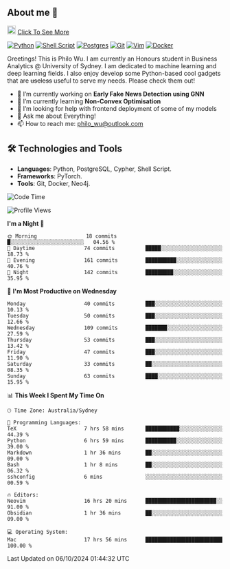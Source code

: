 ## About me 🤗

<a href="#"><img src="https://media.giphy.com/media/hvRJCLFzcasrR4ia7z/giphy.gif" width="20px" height="20px"></a> [Click To See More](https://codeboyphilo.github.io)

[![Python](https://img.shields.io/badge/python-3670A0?style=for-the-badge&logo=python&logoColor=ffdd54)](#)
[![Shell Script](https://img.shields.io/badge/shell_script-%23121011.svg?style=for-the-badge&logo=gnu-bash&logoColor=white)](#)
[![Postgres](https://img.shields.io/badge/postgres-%23316192.svg?style=for-the-badge&logo=postgresql&logoColor=white)](#)
[![Git](https://img.shields.io/badge/git-%23F05033.svg?style=for-the-badge&logo=git&logoColor=white)](#)
[![Vim](https://img.shields.io/badge/VIM-%2311AB00.svg?style=for-the-badge&logo=vim&logoColor=white)](#)
[![Docker](https://img.shields.io/badge/docker-%230db7ed.svg?style=for-the-badge&logo=docker&logoColor=white)](#)

Greetings! This is Philo Wu. I am currently an Honours student in Business Analytics \@ University of Sydney. I am dedicated to machine learning and deep learning fields. I also enjoy develop some Python-based cool gadgets that are ~~useless~~ useful to serve my needs. Please check them out!

- 🔭 I’m currently working on **Early Fake News Detection using GNN**
- 🌱 I’m currently learning **Non-Convex Optimisation**
- 🤔 I’m looking for help with frontend deployment of some of my models
- 💬 Ask me about Everything!
- 📫 How to reach me: philo_wu@outlook.com

## 🛠 Technologies and Tools
- **Languages**: Python, PostgreSQL, Cypher, Shell Script.
- **Frameworks**: PyTorch.
- **Tools**: Git, Docker, Neo4j.

<!--START_SECTION:waka-->
![Code Time](http://img.shields.io/badge/Code%20Time-503%20hrs%2052%20mins-blue)

![Profile Views](http://img.shields.io/badge/Profile%20Views-0-blue)

**I'm a Night 🦉** 

```text
🌞 Morning                18 commits          █░░░░░░░░░░░░░░░░░░░░░░░░   04.56 % 
🌆 Daytime                74 commits          █████░░░░░░░░░░░░░░░░░░░░   18.73 % 
🌃 Evening                161 commits         ██████████░░░░░░░░░░░░░░░   40.76 % 
🌙 Night                  142 commits         █████████░░░░░░░░░░░░░░░░   35.95 % 
```
📅 **I'm Most Productive on Wednesday** 

```text
Monday                   40 commits          ███░░░░░░░░░░░░░░░░░░░░░░   10.13 % 
Tuesday                  50 commits          ███░░░░░░░░░░░░░░░░░░░░░░   12.66 % 
Wednesday                109 commits         ███████░░░░░░░░░░░░░░░░░░   27.59 % 
Thursday                 53 commits          ███░░░░░░░░░░░░░░░░░░░░░░   13.42 % 
Friday                   47 commits          ███░░░░░░░░░░░░░░░░░░░░░░   11.90 % 
Saturday                 33 commits          ██░░░░░░░░░░░░░░░░░░░░░░░   08.35 % 
Sunday                   63 commits          ████░░░░░░░░░░░░░░░░░░░░░   15.95 % 
```


📊 **This Week I Spent My Time On** 

```text
🕑︎ Time Zone: Australia/Sydney

💬 Programming Languages: 
TeX                      7 hrs 58 mins       ███████████░░░░░░░░░░░░░░   44.39 % 
Python                   6 hrs 59 mins       ██████████░░░░░░░░░░░░░░░   39.00 % 
Markdown                 1 hr 36 mins        ██░░░░░░░░░░░░░░░░░░░░░░░   09.00 % 
Bash                     1 hr 8 mins         ██░░░░░░░░░░░░░░░░░░░░░░░   06.32 % 
sshconfig                6 mins              ░░░░░░░░░░░░░░░░░░░░░░░░░   00.59 % 

🔥 Editors: 
Neovim                   16 hrs 20 mins      ███████████████████████░░   91.00 % 
Obsidian                 1 hr 36 mins        ██░░░░░░░░░░░░░░░░░░░░░░░   09.00 % 

💻 Operating System: 
Mac                      17 hrs 56 mins      █████████████████████████   100.00 % 
```


 Last Updated on 06/10/2024 01:44:32 UTC
<!--END_SECTION:waka-->
